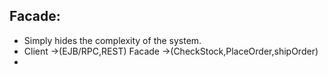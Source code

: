 Facade:
-------
- Simply hides the complexity of the system.
- Client ->(EJB/RPC,REST) Facade ->(CheckStock,PlaceOrder,shipOrder)
- 